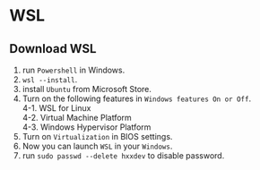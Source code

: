 # WSL
## Download WSL
1. run `Powershell` in Windows.  
2. `wsl --install`.  
3. install `Ubuntu` from Microsoft Store.  
4. Turn on the following features in `Windows features On or Off`.  
4-1. WSL for Linux  
4-2. Virtual Machine Platform  
4-3. Windows Hypervisor Platform  
5. Turn on `Virtualization` in BIOS settings.
6. Now you can launch `WSL` in your `Windows`.
7. run `sudo passwd --delete hxxdev` to disable password.
